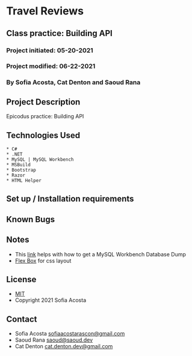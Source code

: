 # Travel Reviews
## Class practice: Building API
### Project initiated: 05-20-2021
### Project modified: 06-22-2021 
### By Sofia Acosta, Cat Denton and Saoud Rana
## Project Description

Epicodus practice: Building API 

## Technologies Used
 
```
* C#
* .NET
* MySQL | MySQL Workbench
* MSBuild
* Bootstrap
* Razor
* HTML Helper

 ```

## Set up / Installation requirements

## Known Bugs

## Notes

* This [link](https://hevodata.com/learn/mysql-workbench-database-dump/#steps) helps with how to get a MySQL Workbench Database Dump
* [Flex Box](https://developer.mozilla.org/en-US/docs/Learn/CSS/CSS_layout/Flexbox) for css layout 

## License
* [MIT](https://choosealicense.com/licenses/mit)
* Copyright 2021 Sofia Acosta
## Contact
* Sofia Acosta sofiaacostarascon@gmail.com
* Saoud Rana saoud@saoud.dev
* Cat Denton cat.denton.dev@gmail.com